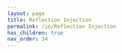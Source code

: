 ```yaml
---
layout: page
title: Reflection Injection
permalink: /io/Reflection Injection
has_children: true
nav_order: 34
---
```


